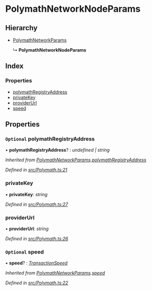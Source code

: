 # PolymathNetworkNodeParams

## Hierarchy

* [PolymathNetworkParams](_polymath_.polymathnetworkparams.md)

  ↳ **PolymathNetworkNodeParams**

## Index

### Properties

* [polymathRegistryAddress](_polymath_.polymathnetworknodeparams.md#optional-polymathregistryaddress)
* [privateKey](_polymath_.polymathnetworknodeparams.md#privatekey)
* [providerUrl](_polymath_.polymathnetworknodeparams.md#providerurl)
* [speed](_polymath_.polymathnetworknodeparams.md#optional-speed)

## Properties

### `Optional` polymathRegistryAddress

• **polymathRegistryAddress**? : _undefined \| string_

_Inherited from_ [_PolymathNetworkParams_](_polymath_.polymathnetworkparams.md)_._[_polymathRegistryAddress_](_polymath_.polymathnetworkparams.md#optional-polymathregistryaddress)

_Defined in_ [_src/Polymath.ts:21_](https://github.com/PolymathNetwork/polymath-sdk/blob/e8bbc1e/src/Polymath.ts#L21)

### privateKey

• **privateKey**: _string_

_Defined in_ [_src/Polymath.ts:27_](https://github.com/PolymathNetwork/polymath-sdk/blob/e8bbc1e/src/Polymath.ts#L27)

### providerUrl

• **providerUrl**: _string_

_Defined in_ [_src/Polymath.ts:26_](https://github.com/PolymathNetwork/polymath-sdk/blob/e8bbc1e/src/Polymath.ts#L26)

### `Optional` speed

• **speed**? : [_TransactionSpeed_](../enums/_types_index_.transactionspeed.md)

_Inherited from_ [_PolymathNetworkParams_](_polymath_.polymathnetworkparams.md)_._[_speed_](_polymath_.polymathnetworkparams.md#optional-speed)

_Defined in_ [_src/Polymath.ts:22_](https://github.com/PolymathNetwork/polymath-sdk/blob/e8bbc1e/src/Polymath.ts#L22)

